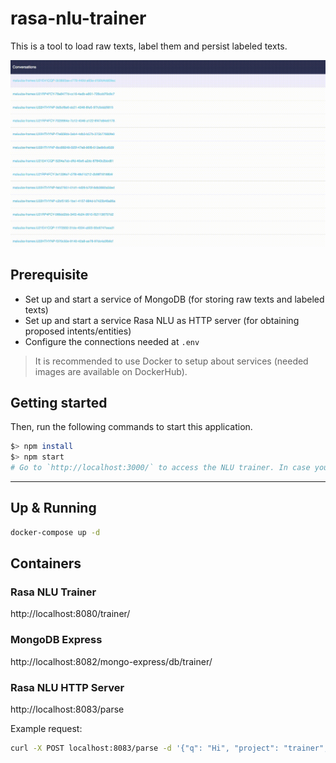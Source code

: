 # rasa-nlu-trainer
This is a tool to load raw texts, label them and persist labeled texts.

![rasa-nlu-trainer-customized](./images/rasa-nlu-trainer-customized.gif)

## Prerequisite
- Set up and start a service of MongoDB (for storing raw texts and labeled texts)
- Set up and start a service Rasa NLU as HTTP server (for obtaining proposed intents/entities)
- Configure the connections needed at `.env`

> It is recommended to use Docker to setup about services (needed images are available on DockerHub).

## Getting started

Then, run the following commands to start this application.

```bash
$> npm install
$> npm start
# Go to `http://localhost:3000/` to access the NLU trainer. In case you want to call APIs defined in `server/server.js`, you are able to use the url `http://localhost:4321/api/unclassified_convos`, for example.
```

------------
## Up & Running

```bash
docker-compose up -d
```

## Containers

### Rasa NLU Trainer
http://localhost:8080/trainer/

### MongoDB Express
http://localhost:8082/mongo-express/db/trainer/


### Rasa NLU HTTP Server

http://localhost:8083/parse

Example request:

```bash
curl -X POST localhost:8083/parse -d '{"q": "Hi", "project": "trainer", "model": "nlu"}' | python -m json.tool
```